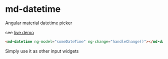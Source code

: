 # md-datetime
Angular material datetime picker

see [live demo](https://rawgit.com/princemaple/md-datetime/master/demo.html)

```html
<md-datetime ng-model="someDateTime" ng-change="handleChange()"></md-datetime>
```

Simply use it as other input widgets
